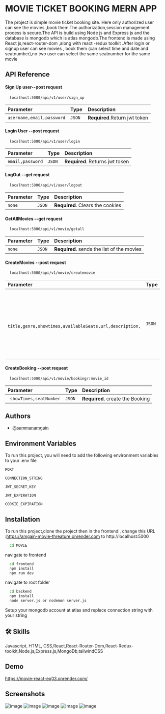 
# MOVIE TICKET BOOKING MERN APP

The project is simple movie ticket booking site. Here only authorized user can see the movies ,book them.The authorization,session management process is secure.The API is build using Node js and Express js  and the database is mongodb which is atlas mongodb.The frontend is made using React js,react-router-dom ,along with react -redux toolkit .After login or signup user can see movies , book them (can select time and date and seatnumber),no two user can select the same seatnumber for the same movie


## API Reference

#### Sign Up user--post request

```http
  localhost:5000/api/v1/user/sign_up
```

| Parameter | Type     | Description                |
| :-------- | :------- | :------------------------- |
| `username,email,password` | `JSON ` | **Required**.Return  jwt token  |

#### Login User --post request

```http
  localhost:5000/api/v1/user/login
```

| Parameter | Type     | Description                       |
| :-------- | :------- | :-------------------------------- |
| `email,password`      | `JSON` | **Required**. Returns jwt token |


#### LogOut --get request

```http
  localhost:5000/api/v1/user/logout
```

| Parameter | Type     | Description                       |
| :-------- | :------- | :-------------------------------- |
| `none`      | `JSON` | **Required**. Clears the cookies |


#### GetAllMovies --get request

```http
  localhost:5000/api/v1/movie/getall
```

| Parameter | Type     | Description                       |
| :-------- | :------- | :-------------------------------- |
| `none`      | `JSON` | **Required**. sends the list of the movies |


#### CreateMovies --post request

```http
  localhost:5000/api/v1/movie/createmovie
```

| Parameter | Type     | Description                       |
| :-------- | :------- | :-------------------------------- |
| ` title,genre,showtimes,availableSeats,url,description,`      | `JSON` | **Required**. Create the movie but user need to be admin and user are Referenced in this movie object|

#### CreateBooking --post request

```http
  localhost:5000/api/v1/movie/booking/:movie_id
```

| Parameter | Type     | Description                       |
| :-------- | :------- | :-------------------------------- |
| ` showTimes,seatNumber`      | `JSON` | **Required**. create the Booking |user id will be extracted from cookies


## Authors

- [@sammanamgain](https://github.com/sammanamgain)


## Environment Variables

To run this project, you will need to add the following environment variables to your .env file

`PORT`

`CONNECTION_STRING`

`JWT_SECRET_KEY`

`JWT_EXPIRATION`

`COOKIE_EXPIRATION`


## Installation

To run this project,clone the project
then in the frontend , change this URL :https://amgain-movie-threature.onrender.com to http://localhost:5000

```bash
  cd MOVIE
```
navigate to frontend

```bash
  cd frontend
  npm install
  npm run dev
```

navigate to root folder

```bash
  cd backend
  npm install
  node server.js or nodemon server.js
```

Setup your mongodb account at atlas and replace connection string with your string
## 🛠 Skills
Javascript, HTML, CSS,React,React-Router-Dom,React-Redux-toolkit,Node.js,Express.js,MongoDb,tailwindCSS

## Demo
https://movie-react-eq03.onrender.com/
## Screenshots

![image](https://github.com/sammanamgain/Movie_ticket_booking_MERN/assets/78356846/e27394d4-ddfc-48ba-a1b5-ed9ef4b75bf3)
![image](https://github.com/sammanamgain/Movie_ticket_booking_MERN/assets/78356846/04eb20ba-7374-454e-9946-9fc3802de67b)
![image](https://github.com/sammanamgain/Movie_ticket_booking_MERN/assets/78356846/67e19563-0cc6-4691-aab8-1ecb44334191)
![image](https://github.com/sammanamgain/Movie_ticket_booking_MERN/assets/78356846/73c2e908-4d26-402d-9051-bbbef00dca4a)
![image](https://github.com/sammanamgain/Movie_ticket_booking_MERN/assets/78356846/a272910b-4cfe-433b-988a-2470aa5d7da9)



